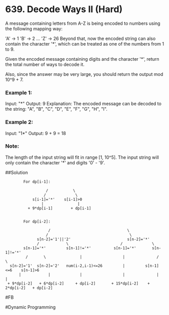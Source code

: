 # 639. Decode Ways II (Hard)

A message containing letters from A-Z is being encoded to numbers using the following mapping way:

'A' -> 1
'B' -> 2
...
'Z' -> 26
Beyond that, now the encoded string can also contain the character '*', which can be treated as one of the numbers from 1 to 9.

Given the encoded message containing digits and the character '*', return the total number of ways to decode it.

Also, since the answer may be very large, you should return the output mod 10^9 + 7.

### Example 1:
Input: "*"
Output: 9
Explanation: The encoded message can be decoded to the string: "A", "B", "C", "D", "E", "F", "G", "H", "I".

### Example 2:
Input: "1*"
Output: 9 + 9 = 18

### Note:
The length of the input string will fit in range [1, 10^5].
The input string will only contain the character '*' and digits '0' - '9'.

##Solution
```
        For dp[i-1]:

                  /           \
                 /             \
            s[i-1]='*'    s[i-1]>0     
                |               |
          + 9*dp[i-1]        + dp[i-1]

             
        For dp[i-2]:

                   /                                  \
                  /                                    \  
              s[n-2]='1'||'2'                         s[n-2]='*'
              /            \                       /             \     
        s[n-1]='*'         s[n-1]!='*'          s[n-1]='*'       s[n-1]!='*'
         /       \               |                  |              /         \
  s[n-2]='1'  s[n-2]='2'   num(i-2,i-1)<=26         |         s[n-1]<=6    s[n-1]>6
      |            |             |                  |              |            |
 + 9*dp[i-2]   + 6*dp[i-2]     + dp[i-2]       + 15*dp[i-2]    + 2*dp[i-2]   + dp[i-2]
```
#FB

#Dynamic Programming
